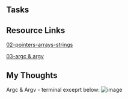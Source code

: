 ## Tasks

## Resource Links

[02-pointers-arrays-strings](https://www.youtube.com/watch?v=hyyGGVhssgo)

[03-argc & argv](https://www.youtube.com/watch?v=K2urzx-5M_0)

## My Thoughts
Argc & Argv - terminal exceprt below:
![image](https://user-images.githubusercontent.com/42071241/194296943-17a5b5a5-1f58-40fa-8791-bad8e1f0c363.png)
